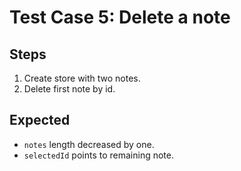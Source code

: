 # Test Case 5: Delete a note

## Steps
1. Create store with two notes.
2. Delete first note by id.

## Expected
- `notes` length decreased by one.
- `selectedId` points to remaining note.

